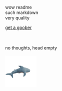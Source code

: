 wow readme<br>
such markdown<br>
very quality<br>

[get a goober](https://www.ikea.com/us/en/p/blahaj-soft-toy-baby-shark-70540665)<br>

<br><br>
no thoughts, head empty
<br><br>
<img src="https://raw.githubusercontent.com/sudorunoscar/sudorunoscar/main/blahaj-spin.gif" height="100" width="100">
